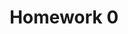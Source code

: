 ---
layout: page
title: >-
  Homework 0
nav_order: 0
parent: Homeworks
has_children: true
has_toc: true
has_right_toc: false
description: >-
  Homework 0 spec.
released: false
---